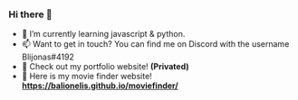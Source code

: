 ### Hi there 👋

- 🌱 I’m currently learning javascript & python.
- 📫 Want to get in touch? You can find me on Discord with the username Blijonas#4192
- 📄 Check out my portfolio website! **(Privated)**
- 🎥 Here is my movie finder website! **https://balionelis.github.io/moviefinder/**

<!--
**Balionelis/Balionelis** is a ✨ _special_ ✨ repository because its `README.md` (this file) appears on your GitHub profile.

Here are some ideas to get you started:

- 🔭 I’m currently working on ...
- 🌱 I’m currently learning ...
- 👯 I’m looking to collaborate on ...
- 🤔 I’m looking for help with ...
- 💬 Ask me about ...
- 📫 How to reach me: ...
- 😄 Pronouns: ...
- ⚡ Fun fact: ...
-->
